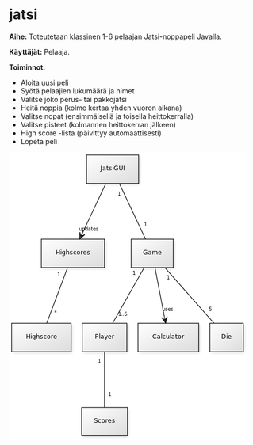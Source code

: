 jatsi
=====

**Aihe:** Toteutetaan klassinen 1-6 pelaajan Jatsi-noppapeli Javalla.

**Käyttäjät:** Pelaaja.

**Toiminnot:**
- Aloita uusi peli
- Syötä pelaajien lukumäärä ja nimet
- Valitse joko perus- tai pakkojatsi
- Heitä noppia (kolme kertaa yhden vuoron aikana)
- Valitse nopat (ensimmäisellä ja toisella heittokerralla)
- Valitse pisteet (kolmannen heittokerran jälkeen)
- High score -lista (päivittyy automaattisesti)
- Lopeta peli

![Luokkakaavio](dokumentointi/luokkakaavio.png?raw=true)
